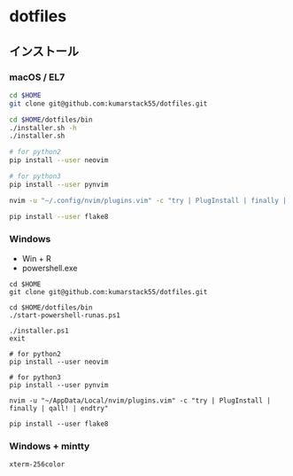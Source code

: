 # dotfiles

## インストール

### macOS / EL7

```bash
cd $HOME
git clone git@github.com:kumarstack55/dotfiles.git

cd $HOME/dotfiles/bin
./installer.sh -h
./installer.sh

# for python2
pip install --user neovim

# for python3
pip install --user pynvim

nvim -u "~/.config/nvim/plugins.vim" -c "try | PlugInstall | finally | qall! | endtry"

pip install --user flake8
```

### Windows

* Win + R
* powershell.exe

```
cd $HOME
git clone git@github.com:kumarstack55/dotfiles.git

cd $HOME/dotfiles/bin
./start-powershell-runas.ps1
```

```
./installer.ps1
exit
```

```
# for python2
pip install --user neovim

# for python3
pip install --user pynvim

nvim -u "~/AppData/Local/nvim/plugins.vim" -c "try | PlugInstall | finally | qall! | endtry"

pip install --user flake8
```

### Windows + mintty

```
xterm-256color
```